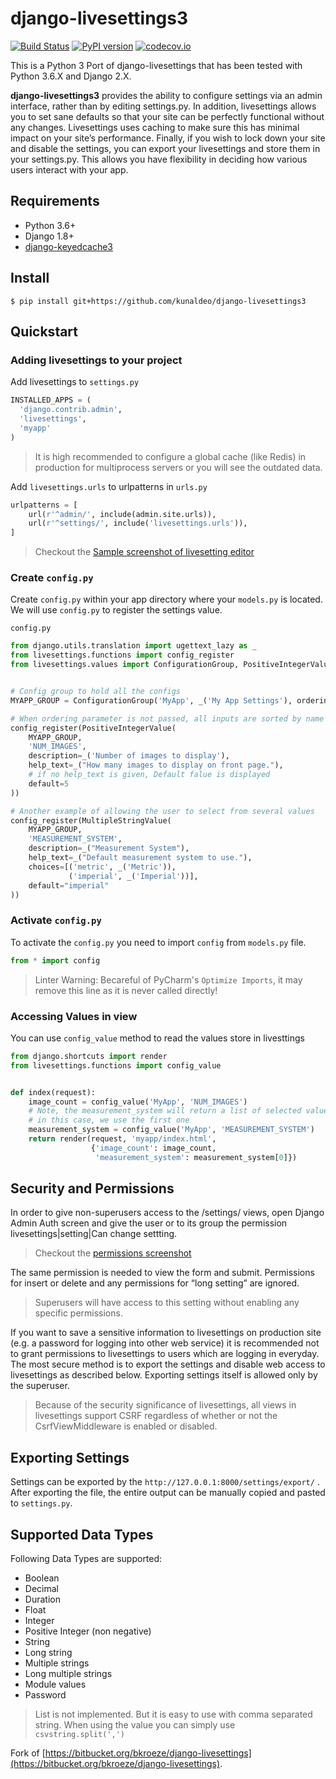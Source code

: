 django-livesettings3
=====
[![Build Status](https://travis-ci.org/kunaldeo/django-livesettings3.svg?branch=master)](https://travis-ci.org/kunaldeo/django-livesettings3) [![PyPI version](https://badge.fury.io/py/django-livesettings3.svg)](https://badge.fury.io/py/django-livesettings3) [![codecov.io](https://codecov.io/github/kunaldeo/django-livesettings3/coverage.svg?branch=master)](https://codecov.io/github/kunaldeo/django-livesettings3?branch=master)

This is a Python 3 Port of django-livesettings that has been tested with Python 3.6.X and Django 2.X.

**django-livesettings3** provides the ability to configure settings via an admin interface, rather than by editing settings.py. In addition, livesettings allows you to set sane defaults so that your site can be perfectly functional without any changes. Livesettings uses caching to make sure this has minimal impact on your site’s performance. Finally, if you wish to lock down your site and disable the settings, you can export your livesettings and store them in your settings.py. This allows you have flexibility in deciding how various users interact with your app.

## Requirements
- Python 3.6+
- Django 1.8+
- [django-keyedcache3](https://github.com/kunaldeo/django-keyedcache3)

## Install
```
$ pip install git+https://github.com/kunaldeo/django-livesettings3
```
## Quickstart

### Adding livesettings to your project

Add livesettings to `settings.py`

```python
INSTALLED_APPS = (
  'django.contrib.admin',
  'livesettings',
  'myapp'
)
```
> It is high recommended to configure a global cache (like Redis) in production for multiprocess servers or you will see the outdated data.

Add `livesettings.urls` to urlpatterns in `urls.py`

```python
urlpatterns = [
    url(r'^admin/', include(admin.site.urls)),
    url(r'^settings/', include('livesettings.urls')),
]
```

> Checkout the [Sample screenshot of livesetting editor](https://github.com/kunaldeo/django-livesettings3/wiki/Sample-Settings-Editor-Screenshot)

### Create `config.py`
Create `config.py` within your app directory where your `models.py` is located. We will use `config.py` to register the settings value.

`config.py`

```python
from django.utils.translation import ugettext_lazy as _
from livesettings.functions import config_register
from livesettings.values import ConfigurationGroup, PositiveIntegerValue, MultipleStringValue


# Config group to hold all the configs
MYAPP_GROUP = ConfigurationGroup('MyApp', _('My App Settings'), ordering=0)

# When ordering parameter is not passed, all inputs are sorted by name
config_register(PositiveIntegerValue(
    MYAPP_GROUP,
    'NUM_IMAGES',
    description=_('Number of images to display'),
    help_text=_("How many images to display on front page."),
    # if no help_text is given, Default falue is displayed
    default=5
))

# Another example of allowing the user to select from several values
config_register(MultipleStringValue(
    MYAPP_GROUP,
    'MEASUREMENT_SYSTEM',
    description=_("Measurement System"),
    help_text=_("Default measurement system to use."),
    choices=[('metric', _('Metric')),
             ('imperial', _('Imperial'))],
    default="imperial"
))

```

### Activate `config.py`
To activate the `config.py` you need to import `config` from `models.py` file.

```python
from * import config
```

> Linter Warning: Becareful of PyCharm's `Optimize Imports`, it may remove this line as it is never called directly!

### Accessing Values in view

You can use `config_value` method to read the values store in livesttings

```python
from django.shortcuts import render
from livesettings.functions import config_value


def index(request):
    image_count = config_value('MyApp', 'NUM_IMAGES')
    # Note, the measurement_system will return a list of selected values
    # in this case, we use the first one
    measurement_system = config_value('MyApp', 'MEASUREMENT_SYSTEM')
    return render(request, 'myapp/index.html',
                  {'image_count': image_count,
                   'measurement_system': measurement_system[0]})
```

## Security and Permissions

In order to give non-superusers access to the /settings/ views, open Django Admin Auth screen and give the user or to its group the permission livesettings|setting|Can change settting. 

> Checkout the [permissions screenshot](https://github.com/kunaldeo/django-livesettings3/wiki/django-livesettings3-Permissions)

The same permission is needed to view the form and submit. Permissions for insert or delete and any permissions for “long setting” are ignored.

> Superusers will have access to this setting without enabling any specific permissions.

If you want to save a sensitive information to livesettings on production site (e.g. a password for logging into other web service) it is recommended not to grant permissions to livesettings to users which are logging in everyday. The most secure method is to export the settings and disable web access to livesettings as described below. Exporting settings itself is allowed only by the superuser.

> Because of the security significance of livesettings, all views in livesettings support CSRF regardless of whether or not the CsrfViewMiddleware is enabled or disabled.

## Exporting Settings

Settings can be exported by the `http://127.0.0.1:8000/settings/export/` . After exporting the file, the entire output can be manually copied and pasted to `settings.py`.

## Supported Data Types

Following Data Types are supported:

- Boolean
- Decimal
- Duration
- Float
- Integer
- Positive Integer (non negative)
- String
- Long string
- Multiple strings
- Long multiple strings
- Module values
- Password

>List is not implemented. But it is easy to use with comma separated string. When using the value you can simply use `csvstring.split(',')`

Fork of [https://bitbucket.org/bkroeze/django-livesettings](https://bitbucket.org/bkroeze/django-livesettings).
